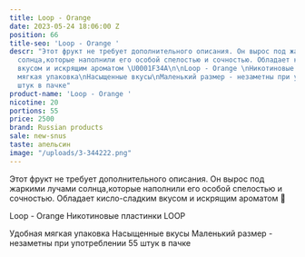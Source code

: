 ```yaml
---
title: Loop - Orange
date: 2023-05-24 18:06:00 Z
position: 66
title-seo: 'Loop - Orange '
descr: "Этот фрукт не требует дополнительного описания. Он вырос под жаркими лучами
  солнца,которые наполнили его особой спелостью и сочностью. Обладает кисло-сладким
  вкусом и искрящим ароматом \U0001F34A\n\nLoop - Orange \nНикотиновые пластинки LOOP\n\nУдобная
  мягкая упаковка\nНасыщенные вкусы\nМаленький размер - незаметны при употреблении\n55
  штук в пачке"
product-name: 'Loop - Orange '
nicotine: 20
portions: 55
price: 2500
brand: Russian products
sale: new-snus
taste: апельсин
image: "/uploads/3-344222.png"
---
```


Этот фрукт не требует дополнительного описания. Он вырос под жаркими лучами солнца,которые наполнили его особой спелостью и сочностью. Обладает кисло-сладким вкусом и искрящим ароматом 🍊

Loop - Orange 
Никотиновые пластинки LOOP

Удобная мягкая упаковка
Насыщенные вкусы
Маленький размер - незаметны при употреблении
55 штук в пачке